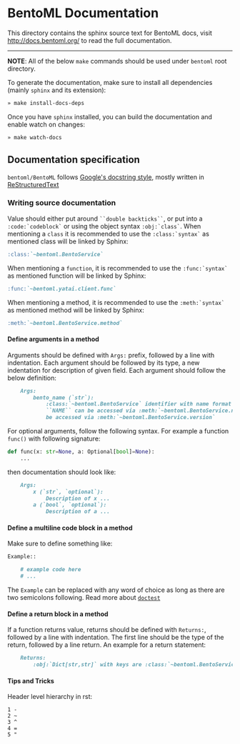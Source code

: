 # BentoML Documentation

This directory contains the sphinx source text for BentoML docs, visit
http://docs.bentoml.org/ to read the full documentation.

---

**NOTE**:
All of the below `make` commands should be used under `bentoml` root directory.

To generate the documentation, make sure to install all dependencies (mainly `sphinx` and its extension):

```bash
» make install-docs-deps
```

Once you have `sphinx` installed, you can build the documentation and enable watch on changes:
```bash
» make watch-docs
```

## Documentation specification

`bentoml/BentoML` follows [Google's docstring style](https://google.github.io/styleguide/pyguide.html#38-comments-and-docstrings),
mostly written in [ReStructuredText](https://www.sphinx-doc.org/en/master/usage/restructuredtext/basics.html)

### Writing source documentation

Value should either put around ``` ``double backticks`` ```, or put into a ``` :code:`codeblock` ``` or using the object syntax ``` :obj:`class` ```.
When mentioning a `class` it is recommended to use the ``` :class:`syntax` ``` as mentioned class will be linked by Sphinx:
  ```markdown
  :class:`~bentoml.BentoService`
  ```
When mentioning a `function`, it is recommended to use the ``` :func:`syntax` ``` as mentioned function will be linked by Sphinx:
```markdown
:func:`~bentoml.yatai.client.func`
```
When mentioning a method, it is recommended to use the ``` :meth:`syntax` ``` as mentioned method will be linked by Sphinx:
```markdown
:meth:`~bentoml.BentoService.method`
```
  
#### Define arguments in a method

Arguments should be defined with ``Args:`` prefix, followed by a line with indentation. Each argument should be followed by
its type, a new indentation for description of given field. Each argument should follow the below definition:

```markdown
    Args:
        bento_name (`str`):
            :class:`~bentoml.BentoService` identifier with name format :obj:`NAME:VERSION`.
            ``NAME`` can be accessed via :meth:`~bentoml.BentoService.name` and ``VERSION`` can
            be accessed via :meth:`~bentoml.BentoService.version`
```

For optional arguments, follow the following syntax. For example a function ```func()``` with following signature:

```python
def func(x: str=None, a: Optional[bool]=None):
    ...
```

then documentation should look like:

```markdown
    Args:
        x (`str`, `optional`):
            Description of x ...
        a (`bool`, `optional`):
            Description of a ...
```

#### Define a multiline code block in a method

Make sure to define something like:
```markdown
Example::

    # example code here
    # ...
```

The ```Example``` can be replaced with any word of choice as long as there are two semicolons following. Read more about [``doctest``](https://docs.python.org/3/library/doctest.html)

#### Define a return block in a method

If a function returns value, returns should be defined with ``Returns:``, followed by a line with indentation. The first line
should be the type of the return, followed by a line return. An example for a return statement:

```markdown
    Returns:
        :obj:`Dict[str,str]` with keys are :class:`~bentoml.BentoService` nametag following with saved bundle path.
```

#### Tips and Tricks

Header level hierarchy in rst:

```text
1 -
2 ~
3 ^
4 =
5 "
```